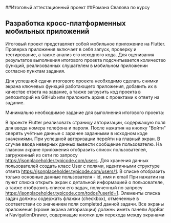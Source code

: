##Итоговый аттестационный проект 
##Романа Свалова 
по курсу

## Разработка кросс-платформенных мобильных приложений
Итоговый проект представляет собой мобильное приложение на Flutter. 
Проверка приложения включает в себя запуск, проверку и тестирование, а также анализ его исходного кода. 
Для оценивания результатов выполнения итогового проекта подсчитывается количество функций, 
реализованных слушателем в мобильном приложении согласно пунктам задания.

Для успешной сдачи итогового проекта необходимо сделать снимки экрана ключевых функций работающего приложения, 
добавить их в качестве ответа на задание, а также загрузить код проекта в репозиторий на GitHub или приложить архив с проектами к ответу на задание.

Минимально необходимое задание для выполнения итогового проекта:

В проекте Flutter реализовать страницу авторизации, содержащую поля для ввода номера телефона и пароля. После нажатия на кнопку "Войти" сверять учётные данные с заранее заданными в исходном коде значениями. При успешной авторизации перейти на главный экран. В случае ввода неверных данных вывести сообщение пользователю.
На главном экране приложения отобразить список пользователей, загруженный из сети по запросу https://jsonplaceholder.typicode.com/users. Для хранения данных пользователей создать класс User с полями, идентичными структуре ответа https://jsonplaceholder.typicode.com/users/1. В списке отобразить только основные данные пользователя - id, имя и email
При нажатии на пункт списка открыть экран с детальной информацией о пользователе, а также отобразить список его задач, полученный по запросу https://jsonplaceholder.typicode.com/todos?userId=1. Элементы списка задач должны содержать флажки (checkbox), отмеченные в соответствии со значением поля completed данной задачи.
Все экраны приложения (кроме экрана авторизации) должны иметь панели AppBar и NavigationDrawer, содержащие кнопки для перехода между экранами
